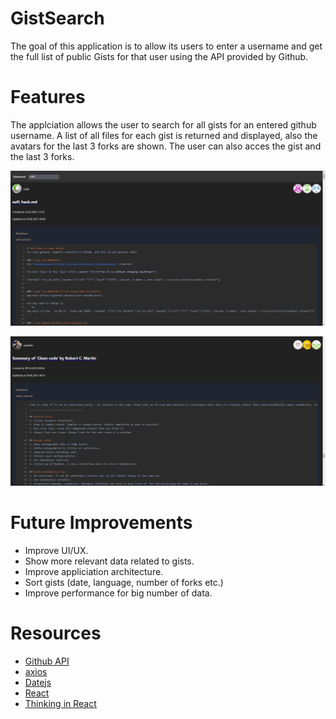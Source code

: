 # GistSearch
The goal of this application is to allow its users to enter a username and get the full list of public Gists for that user using the API provided by Github.

# Features
The applciation allows the user to search for all gists for an entered github username. A list of all files for each gist is returned and displayed, 
also the avatars for the last 3 forks are shown. The user can also acces the gist and the last 3 forks.

![1](https://github.com/GavriloviciEduard/GistSearch/blob/develop/doc/test1.PNG)

![2](https://github.com/GavriloviciEduard/GistSearch/blob/develop/doc/test2.PNG)

# Future Improvements
* Improve UI/UX.
* Show more relevant data related to gists.
* Improve appliciation architecture.
* Sort gists (date, language, number of forks etc.)
* Improve performance for big number of data.

# Resources
- [Github API](https://docs.github.com/en/rest/reference/gists)
- [axios](https://github.com/axios/axios)
- [Datejs](https://github.com/datejs/Datejs)
- [React](https://reactjs.org/)
- [Thinking in React](https://reactjs.org/docs/thinking-in-react.html)
